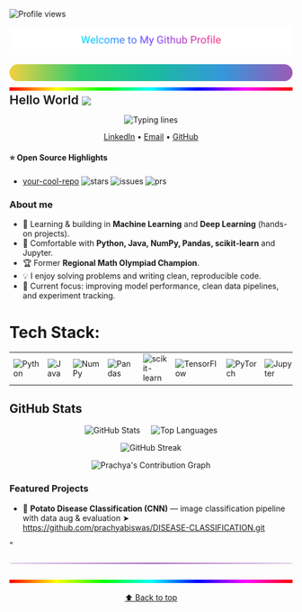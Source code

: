 <a id="top"></a>
![Profile views](https://komarev.com/ghpvc/?username=prachyabiswas&label=Profile%20views&labelColor=4b4b4b&color=1e90ff&style=flat)
<p align="center">
  <img src="./assets/neon-title.svg" alt="Welcome to My Github Profile" width="720">
</p>
<!-- Rainbow line -->
<p align="center" style="margin:0;">
  <svg width="100%" height="6" viewBox="0 0 100 6" preserveAspectRatio="none">
    <defs>
      <linearGradient id="grad" x1="0%" y1="0%" x2="100%" y2="0%">
        <stop offset="0%"   stop-color="#F4D03F"/>
        <stop offset="25%"  stop-color="#2ECC71"/>
        <stop offset="50%"  stop-color="#1ABC9C"/>
        <stop offset="75%"  stop-color="#3498DB"/>
        <stop offset="100%" stop-color="#9B59B6"/>
      </linearGradient>
    </defs>
    <rect x="0" y="0" width="100" height="6" rx="3" ry="3" fill="url(#grad)"/>
  </svg>
</p>
<p align="center" style="margin:0;">
  <img src="assets/rainbow.gif" width="100%" height="6" alt="Rainbow line"/>
</p>

<h2 align="left" style="font-size:22px; font-weight:600; margin:0;">
  Hello World <img src="./assets/earth.gif" width="20" style="vertical-align:middle;"/>
</h2>
<!-- Typing lines -->
<p align="center">
  <img
    src="https://readme-typing-svg.demolab.com?font=Fira+Code&size=28&duration=2200&pause=900&color=4F8CFF&center=true&vCenter=true&repeat=true&width=820&lines=Hi,+I+am+Prachya;ML+%26+Deep+Learning+Learner;Having+fun+with+coding+and+data.;Ask+me+about+anything,+I+am+happy+to+help;Thanks+for+visiting+my+profile."
    alt="Typing lines"
  />
</p>

<p align="center" style="margin:6px 0 10px; font-size:14px; line-height:1.1;">
  <a href="https://www.linkedin.com/in/prachya-biswas-06715932a/" style="text-decoration:underline;">LinkedIn</a>
  •
  <a href="mailto:prachya.biswas@g.bracu.ac.bd" style="text-decoration:underline;">Email</a>
  •
  <a href="https://github.com/prachyabiswas" style="text-decoration:underline;">GitHub</a>
</p>

#### ⭐ Open Source Highlights
- [your-cool-repo](https://github.com/you/your-cool-repo)
  ![stars](https://img.shields.io/github/stars/you/your-cool-repo?style=social)
  ![issues](https://img.shields.io/github/issues/you/your-cool-repo)
  ![prs](https://img.shields.io/github/issues-pr-closed/you/your-cool-repo)



### About me
- 🔭 Learning & building in **Machine Learning** and **Deep Learning** (hands-on projects).
- 🧰 Comfortable with **Python, Java, NumPy, Pandas, scikit-learn** and Jupyter.
- 🏆 Former **Regional Math Olympiad Champion**.
- 💡 I enjoy solving problems and writing clean, reproducible code.
- 🎯 Current focus: improving model performance, clean data pipelines, and experiment tracking.
# Tech Stack:

<div align="center">

<table>
  <tr>
    <td><img src="https://img.shields.io/badge/Python-0A0A0A?logo=python&logoColor=FFD343&labelColor=111&style=for-the-badge" alt="Python"></td>
    <td><img src="https://img.shields.io/badge/Java-0A0A0A?logo=openjdk&logoColor=F89820&labelColor=111&style=for-the-badge" alt="Java"></td>
    <td><img src="https://img.shields.io/badge/NumPy-0A0A0A?logo=numpy&logoColor=4DABCF&labelColor=111&style=for-the-badge" alt="NumPy"></td>
    <td><img src="https://img.shields.io/badge/Pandas-0A0A0A?logo=pandas&logoColor=130754&labelColor=111&style=for-the-badge" alt="Pandas"></td>
    <td><img src="https://img.shields.io/badge/scikit--learn-0A0A0A?logo=scikitlearn&logoColor=F89939&labelColor=111&style=for-the-badge" alt="scikit-learn"></td>
    <td><img src="https://img.shields.io/badge/TensorFlow-0A0A0A?logo=tensorflow&logoColor=FF6F00&labelColor=111&style=for-the-badge" alt="TensorFlow"></td>
    <td><img src="https://img.shields.io/badge/PyTorch-0A0A0A?logo=pytorch&logoColor=EE4C2C&labelColor=111&style=for-the-badge" alt="PyTorch"></td>
    <td><img src="https://img.shields.io/badge/Jupyter-0A0A0A?logo=jupyter&logoColor=F37626&labelColor=111&style=for-the-badge" alt="Jupyter"></td>
    <td><img src="https://img.shields.io/badge/Git-0A0A0A?logo=git&logoColor=F05032&labelColor=111&style=for-the-badge" alt="Git"></td>
    <td><img src="https://img.shields.io/badge/VS%20Code-0A0A0A?logo=visualstudiocode&logoColor=007ACC&labelColor=111&style=for-the-badge" alt="VS Code"></td>
  </tr>
</table>

</div>


<h2>GitHub Stats</h2>
<!-- Stats + Top Langs side-by-side -->
<div align="center">
  <img
    src="https://github-readme-stats-sigma-five.vercel.app/api?username=prachyabiswas&show_icons=true&hide_border=true&bg_color=0D1117&title_color=8AA7FF&text_color=C9D1D9&icon_color=6E84D5&ring_color=6E84D5&border_radius=12&v=3"
    height="170"
    alt="GitHub Stats"
  />
  &nbsp;&nbsp;&nbsp;
  <img
    src="https://github-readme-stats-sigma-five.vercel.app/api/top-langs/?username=prachyabiswas&layout=compact&langs_count=8&hide_border=true&bg_color=0D1117&title_color=8AA7FF&text_color=C9D1D9&card_width=420&border_radius=12&v=3"
    height="170"
    alt="Top Languages"
  />
</div>

<!-- Streak (unchanged) -->
<p align="center">
  <img
    src="https://streak-stats.demolab.com?user=prachyabiswas&hide_border=true&background=0D1117&ring=0A3D91&fire=0A3D91&currStreakNum=8AA7FF&currStreakLabel=8AA7FF&sideNums=8AA7FF&sideLabels=8AA7FF&dates=94A3B8&stroke=0A3D91&border_radius=12&v=4"
    height="170"
    alt="GitHub Streak"
  />
</p>

<!-- Contribution Graph -->
<p align="center">
  <img 
    src="https://github-readme-activity-graph.vercel.app/graph?username=prachyabiswas&bg_color=0d1117&color=f92672&line=bf5fff&point=444444&area=true&area_color=ff79c6&hide_border=true"
    alt="Prachya's Contribution Graph" />
</p>


### Featured Projects
- 🥔 **Potato Disease Classification (CNN)** — image classification pipeline with data aug & evaluation
  ➤ https://github.com/prachyabiswas/DISEASE-CLASSIFICATION.git

"

<p align="center">
  <img src="./assets/purple-line.svg" width="100%" height="8" alt="purple separator"/>
</p>
</p>
<p align="center" style="margin:0;">
  <img src="assets/rainbow.gif" width="100%" height="6" alt="Rainbow line"/>
</p>
<p align="center">
  <a href="#top">⬆️ Back to top</a>
</p>




